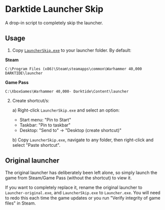 # Darktide Launcher Skip
A drop-in script to completely skip the launcher.

## Usage

1. Copy [`LauncherSkip.exe`](https://github.com/ronvoluted/darktide-launcher-skip/releases/latest) to your launcher folder. By default:

**Steam**
```
C:\Program Files (x86)\Steam\steamapps\common\Warhammer 40,000 DARKTIDE\launcher
```

**Game Pass**
```
C:\XboxGames\Warhammer 40,000- Darktide\Content\launcher
```

2. Create shortcut/s:

	a) Right-click `LauncherSkip.exe` and select an option:
	- Start menu: "Pin to Start"
	- Taskbar: "Pin to taskbar"
	- Desktop: "Send to" -> "Desktop (create shortcut)"

	b) Copy `LauncherSkip.exe`, navigate to any folder, then right-click and select "Paste shortcut".

## Original launcher
The original launcher has deliberately been left alone, so simply launch the game from Steam/Game Pass (without the shortcut) to view it.

If you want to completely replace it, rename the original launcher to `Launcher-original.exe`, and `LauncherSkip.exe` to `Launcher.exe`. You will need to redo this each time the game updates or you run "Verify integrity of game files" in Steam.
